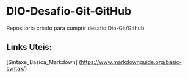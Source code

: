 # DIO-Desafio-Git-GitHub
Repositório criado para cumprir desafio Dio-Git/Github 

## Links Uteis:
[Sintaxe_Basica_Markdown] (https://www.markdownguide.org/basic-syntax/)
